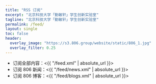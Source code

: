 ```yaml
---
title: "RSS 订阅"
excerpt: "北京科技大学「勤敏轩」学生创新实验室"
tagline: "北京科技大学「勤敏轩」学生创新实验室"
permalink: /feed/
layout: single
toc: false
header:
  overlay_image: "https://s3.806.group/website/static/806_1.jpg"
  overlay_filter: 0.25
---
```


- 订阅全部内容：<{{ "/feed.xml" | absolute_url }}>
- 订阅 806 新闻：<{{ "/feed/news.xml" | absolute_url }}>
- 订阅 806 博客：<{{ "/feed/blogs.xml" | absolute_url }}>
